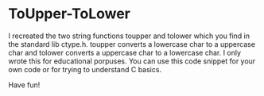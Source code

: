 # ToUpper-ToLower

I recreated the two string functions toupper and tolower which you find in the standard lib ctype.h. 
toupper converts a lowercase char to a uppercase char and tolower converts a uppercase char to a lowercase char. 
I only wrote this for educational porpuses.
You can use this code snippet for your own code or for trying to understand C basics.

Have fun!
